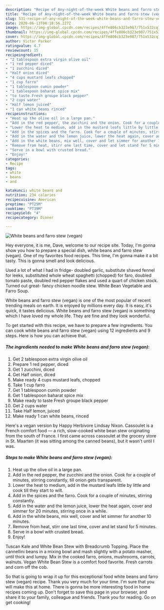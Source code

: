 ```yaml
---
description: "Recipe of Any-night-of-the-week White beans and farro stew (vegan)"
title: "Recipe of Any-night-of-the-week White beans and farro stew (vegan)"
slug: 531-recipe-of-any-night-of-the-week-white-beans-and-farro-stew-vegan
date: 2020-06-13T08:18:56.227Z
image: https://img-global.cpcdn.com/recipes/4ffe806cb323e987/751x532cq70/white-beans-and-farro-stew-vegan-recipe-main-photo.jpg
thumbnail: https://img-global.cpcdn.com/recipes/4ffe806cb323e987/751x532cq70/white-beans-and-farro-stew-vegan-recipe-main-photo.jpg
cover: https://img-global.cpcdn.com/recipes/4ffe806cb323e987/751x532cq70/white-beans-and-farro-stew-vegan-recipe-main-photo.jpg
author: Victor Parker
ratingvalue: 4.7
reviewcount: 15
recipeingredient:
- "2 tablespoon extra virgin olive oil"
- "1 red pepper diced"
- "1 zucchini diced"
- "Half onion diced"
- "4 cups mustard leafs chopped"
- "1 cup farro"
- "1 tablespoon cumin powder"
- "1 tablespoon baharat spice mix"
- "to taste Fresh groupe black pepper"
- "2 cups water"
- "Half lemon juiced"
- "1 can white beans rinced"
recipeinstructions:
- "Heat up the olive oil in a large pan."
- "Add in the red pepper, the zucchini and the onion. Cook for a couple of minutes, stirring constantly, till onion gets transparent."
- "Lower the heat to medium, add in the mustard leafs little by little and cook till they start to wilt."
- "Add in the spices and the farro. Cook for a couple of minutes, stirring constantly."
- "Add in the water and the lemon juice, lower the heat again, cover and simmer for 20 minutes, stirring once in a while."
- "Add in the white beans, mix well, cover and let simmer for another 10 minutes."
- "Remove from heat, stirr one last time, cover and let stand for 5 minutes."
- "Serve in a bowl with crusted bread."
- "Enjoy!"
categories:
- Recipe
tags:
- white
- beans
- and

katakunci: white beans and 
nutrition: 234 calories
recipecuisine: American
preptime: "PT25M"
cooktime: "PT39M"
recipeyield: "4"
recipecategory: Dinner

---
```



![White beans and farro stew (vegan)](https://img-global.cpcdn.com/recipes/4ffe806cb323e987/751x532cq70/white-beans-and-farro-stew-vegan-recipe-main-photo.jpg)

Hey everyone, it is me, Dave, welcome to our recipe site. Today, I'm gonna show you how to prepare a special dish, white beans and farro stew (vegan). One of my favorites food recipes. This time, I'm gonna make it a bit tasty. This is gonna smell and look delicious.

Used a lot of what I had in fridge- doubled garlic, substitute shaved fennel for leeks, substituted whole wheat spaghetti (chopped) for faro, doubled tomato paste, doubled red pepper flakes and used a quart of chicken stock. Turned out great- fancy chicken noodle stew. White Bean Vegetable and Farro Soup.

White beans and farro stew (vegan) is one of the most popular of recent trending meals on earth. It is enjoyed by millions every day. It is easy, it's quick, it tastes delicious. White beans and farro stew (vegan) is something which I have loved my whole life. They are fine and they look wonderful.


To get started with this recipe, we have to prepare a few ingredients. You can cook white beans and farro stew (vegan) using 12 ingredients and 9 steps. Here is how you can achieve that.

<!--inarticleads1-->

##### The ingredients needed to make White beans and farro stew (vegan):

1. Get 2 tablespoon extra virgin olive oil
1. Prepare 1 red pepper, diced
1. Get 1 zucchini, diced
1. Get Half onion, diced
1. Make ready 4 cups mustard leafs, chopped
1. Take 1 cup farro
1. Get 1 tablespoon cumin powder
1. Get 1 tablespoon baharat spice mix
1. Make ready to taste Fresh groupe black pepper
1. Get 2 cups water
1. Take Half lemon, juiced
1. Make ready 1 can white beans, rinced


Here&#39;s a vegan version by Happy Herbivore Lindsay Nixon. Cassoulet is a French comfort food — a rich, slow-cooked white bean stew originating from the south of France. I first came across cassoulet at the grocery store in St. Maarten (it was sitting among the canned beans), but it wasn&#39;t until I was. 

<!--inarticleads2-->

##### Steps to make White beans and farro stew (vegan):

1. Heat up the olive oil in a large pan.
1. Add in the red pepper, the zucchini and the onion. Cook for a couple of minutes, stirring constantly, till onion gets transparent.
1. Lower the heat to medium, add in the mustard leafs little by little and cook till they start to wilt.
1. Add in the spices and the farro. Cook for a couple of minutes, stirring constantly.
1. Add in the water and the lemon juice, lower the heat again, cover and simmer for 20 minutes, stirring once in a while.
1. Add in the white beans, mix well, cover and let simmer for another 10 minutes.
1. Remove from heat, stirr one last time, cover and let stand for 5 minutes.
1. Serve in a bowl with crusted bread.
1. Enjoy!


Tuscan Kale and White Bean Stew with Breadcrumb Topping. Place the cannellini beans in a mixing bowl and mash slightly with a potato masher, until thick and lumpy. Mix in the cooked farro, onions, mushrooms, carrots, walnuts. Vegan White Bean Stew is a comfort food favorite. Fresh carrots and corn off the cob. 

So that is going to wrap it up for this exceptional food white beans and farro stew (vegan) recipe. Thank you very much for your time. I'm sure that you will make this at home. There is gonna be more interesting food in home recipes coming up. Don't forget to save this page in your browser, and share it to your family, colleague and friends. Thank you for reading. Go on get cooking!
